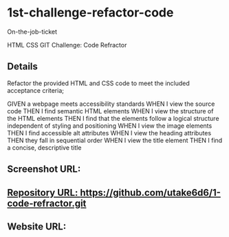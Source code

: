 <h1>1st-challenge-refactor-code</h1>
On-the-job-ticket

<p>HTML CSS GIT Challenge: Code Refractor</p>

<h2>
Details
</h2>

<p>Refactor the provided HTML and CSS code to meet the included acceptance criteria;</p>

<p>
GIVEN a webpage meets accessibility standards
WHEN I view the source code
THEN I find semantic HTML elements
WHEN I view the structure of the HTML elements
THEN I find that the elements follow a logical structure independent of styling and positioning
WHEN I view the image elements
THEN I find accessible alt attributes
WHEN I view the heading attributes
THEN they fall in sequential order
WHEN I view the title element
THEN I find a concise, descriptive title
</p>

<h2>
Screenshot URL:
<a href=""</a> 
</h2>

<h2>
Repository URL:
<a href=https://github.com/utake6d6/1-code-refractor.git>https://github.com/utake6d6/1-code-refractor.git</a>
</h2>

<h2>
Website URL:
<a href=""</a>
</h2>
